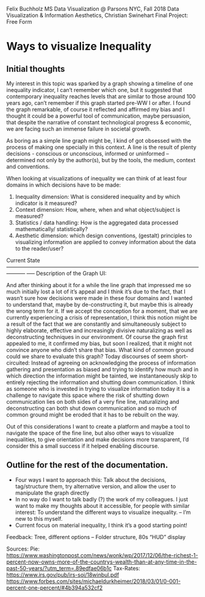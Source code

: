 Felix Buchholz
MS Data Visualization @ Parsons NYC, Fall 2018
Data Visualization & Information Aesthetics, Christian Swinehart
Final Project: Free Form

# Ways to visualize Inequality

## Initial thoughts
My interest in this topic was sparked by a graph showing a timeline of one inequality indicator, I can’t remember which one, but it suggested that contemporary inequality reaches levels that are similar to those around 100 years ago, can’t remember if this graph started pre-WW I or after. I found the graph remarkable, of course it reflected and affirmed my bias and I thought it could be a powerful tool of communication, maybe persuasion, that despite the narrative of constant technological progress & economic, we are facing such an immense failure in societal growth.

As boring as a simple line graph might be, I kind of got obsessed with the process of making one specially in this context. A line is the result of plenty decisions - conscious or unconscious, informed or uninformed – determined not only by the author(s), but by the tools, the medium, context and conventions.

When looking at visualizations of inequality we can think of at least four domains in which decisions have to be made:

1. Inequality dimension: What is considered inequality and by which indicator is it measured?
2. Context dimension: How, where, when and what object/subject is measured?
3. Statistics / data handling: How is the aggregated data processed mathematically/ statistically?
4. Aesthetic dimension: which design conventions, (gestalt) principles to visualizing information are applied to convey information about the data to the reader/user?

Current State
–––––––––––––––––––––––––––––––––––––––––––––––––––––––––––––––––––––––––––––––
––– Description of the Graph UI:

And after thinking about it for a while the line graph that impressed me so much initially lost a lot of it’s appeal and I think it’s due to the fact, that I wasn’t sure how decisions were made in these four domains and I wanted to understand that, maybe by de-constructing it, but maybe this is already the wrong term for it. If we accept the conception for a moment, that we are currently experiencing a crisis of representation, I think this notion might be a result of the fact that we are constantly and simultaneously subject to highly elaborate, effective and increasingly divisive naturalizing as well as deconstructing techniques in our environment. Of course the graph first appealed to me, it confirmed my bias, but soon I realized, that it might not convince anyone who didn’t share that bias. What kind of common ground could we share to evaluate this graph? Today discourses of seem short-circuited: Instead of agreeing on acknowledging the process of information gathering and presentation as biased and trying to identify how much and in which direction the information might be tainted, we instantaneously skip to entirely rejecting the information and shutting down communication. I think as someone who is invested in trying to visualize information today it is a challenge to navigate this space where the risk of shutting down communication lies on both sides of a very fine line, naturalizing and deconstructing can both shut down communication and so much of common ground might be eroded that it has to be rebuilt on the way.

Out of this considerations I want to create a platform and maybe a tool to  navigate the space of the fine line, but also other ways to visualize inequalities, to give orientation and make decisions more transparent, I’d consider this a small success if it helped enabling discourse.



## Outline for the rest of the documentation.
- Four ways I want to approach this: Talk about the decisions, tag/structure them, try alternative version, and allow the user to manipulate the graph directly
- In no way do I want to talk badly (?) the work of my colleagues. I just want to make my thoughts about it accessible, for people with similar interest: To understand the different ways to visualize inequality. – I’m new to this myself.
- Current focus on material inequality, I think it’s a good starting point!

Feedback:
Tree, different options – Folder structure, 80s “HUD” display

Sources:
Pie: https://www.washingtonpost.com/news/wonk/wp/2017/12/06/the-richest-1-percent-now-owns-more-of-the-countrys-wealth-than-at-any-time-in-the-past-50-years/?utm_term=.89edfae06b1c
Tax-Rates: https://www.irs.gov/pub/irs-soi/18winbul.pdf
https://www.forbes.com/sites/michaeldurkheimer/2018/03/01/0-001-percent-one-percent/#4b394a532cf2
